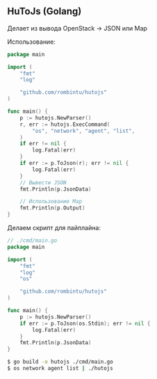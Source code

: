 ## HuToJs (Golang)
Делает из вывода OpenStack -> JSON или Map

Использование:
```go
package main

import (
    "fmt"
	"log"

    "github.com/rombintu/hutojs"
)

func main() {
    p := hutojs.NewParser()
	r, err := hutojs.ExecCommand(
		"os", "network", "agent", "list",
	)
	if err != nil {
		log.Fatal(err)
	}
	if err := p.ToJson(r); err != nil {
		log.Fatal(err)
	}
    // Вывести JSON
	fmt.Println(p.JsonData)

    // Использование Map
    fmt.Println(p.Output)
}
```

Делаем скрипт для пайплайна:
```go
// ./cmd/main.go
package main

import (
	"fmt"
	"log"
	"os"

	"github.com/rombintu/hutojs"
)

func main() {
	p := hutojs.NewParser()
	if err := p.ToJson(os.Stdin); err != nil {
		log.Fatal(err)
	}
	fmt.Println(p.JsonData)
}
```

```bash
$ go build -o hutojs ./cmd/main.go
$ os network agent list | ./hutojs
```